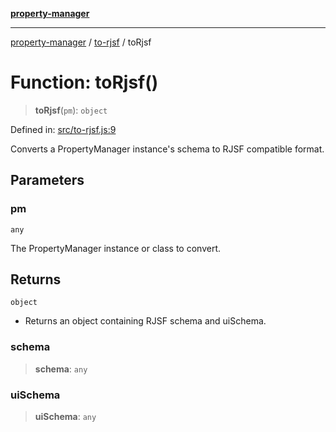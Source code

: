 [**property-manager**](../../README.md)

***

[property-manager](../../modules.md) / [to-rjsf](../README.md) / toRjsf

# Function: toRjsf()

> **toRjsf**(`pm`): `object`

Defined in: [src/to-rjsf.js:9](https://github.com/snowyu/property-manager.js/blob/0a26f8ac8272cf662455db6a79ab5298188a6840/src/to-rjsf.js#L9)

Converts a PropertyManager instance's schema to RJSF compatible format.

## Parameters

### pm

`any`

The PropertyManager instance or class to convert.

## Returns

`object`

- Returns an object containing RJSF schema and uiSchema.

### schema

> **schema**: `any`

### uiSchema

> **uiSchema**: `any`
